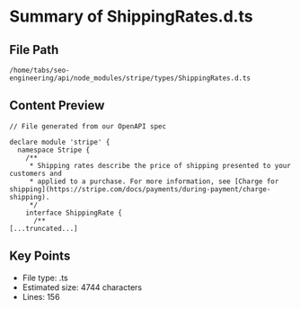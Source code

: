 # Summary of ShippingRates.d.ts
  
## File Path
`/home/tabs/seo-engineering/api/node_modules/stripe/types/ShippingRates.d.ts`

## Content Preview
```
// File generated from our OpenAPI spec

declare module 'stripe' {
  namespace Stripe {
    /**
     * Shipping rates describe the price of shipping presented to your customers and
     * applied to a purchase. For more information, see [Charge for shipping](https://stripe.com/docs/payments/during-payment/charge-shipping).
     */
    interface ShippingRate {
      /**
[...truncated...]
```

## Key Points
- File type: .ts
- Estimated size: 4744 characters
- Lines: 156

